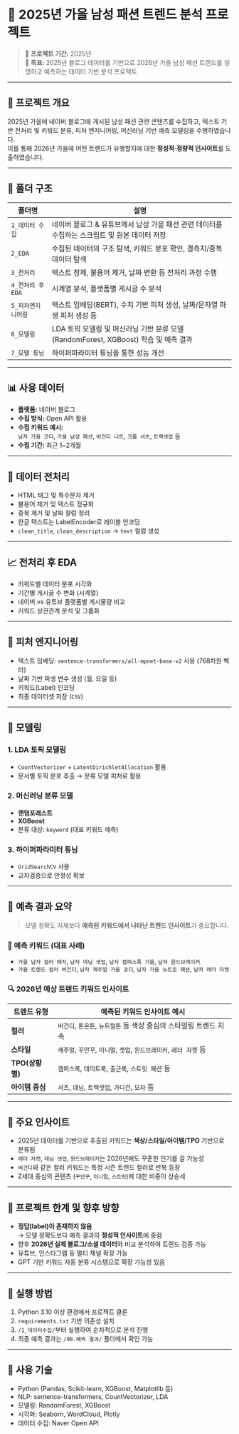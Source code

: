 # 👔 2025년 가을 남성 패션 트렌드 분석 프로젝트

> **📅 프로젝트 기간:** 2025년  
> **🎯 목표:** 2025년 블로그 데이터를 기반으로 2026년 가을 남성 패션 트렌드를 설명하고 예측하는 데이터 기반 분석 프로젝트

---

## 📌 프로젝트 개요

2025년 가을에 네이버 블로그에 게시된 남성 패션 관련 콘텐츠를 수집하고, 텍스트 기반 전처리 및 키워드 분류, 피처 엔지니어링, 머신러닝 기반 예측 모델링을 수행하였습니다.  
이를 통해 2026년 가을에 어떤 트렌드가 유행할지에 대한 **정성적·정량적 인사이트**를 도출하였습니다.

---

## 📁 폴더 구조
| 폴더명           | 설명                                                        |
| ------------- | --------------------------------------------------------- |
| `1_데이터 수집`    | 네이버 블로그 & 유튜브에서 남성 가을 패션 관련 데이터를 수집하는 스크립트 및 원본 데이터 저장    |
| `2_EDA`       | 수집된 데이터의 구조 탐색, 키워드 분포 확인, 결측치/중복 데이터 탐색                  |
| `3_전처리`       | 텍스트 정제, 불용어 제거, 날짜 변환 등 전처리 과정 수행                  |
| `4_전처리 후 EDA` | 시계열 분석, 플랫폼별 게시글 수 분석                          |
| `5_피처엔지니어링`   | 텍스트 임베딩(BERT), 수치 기반 피처 생성, 날짜/문자열 파생 피처 생성 등             |
| `6_모델링`       | LDA 토픽 모델링 및 머신러닝 기반 분류 모델(RandomForest, XGBoost) 학습 및 예측 결과 |
| `7_모델 튜닝`     | 하이퍼파라미터 튜닝을 통한 성능 개선                |


---

## 📊 사용 데이터

- **플랫폼:** 네이버 블로그
- **수집 방식:** Open API 활용
- **수집 키워드 예시:**  
  `남자 가을 코디`, `가을 남성 패션`, `버건디 니트`, `크롭 셔츠`, `트랙셋업` 등  
- **수집 기간:** 최근 1~2개월

---

## 🧹 데이터 전처리

- HTML 태그 및 특수문자 제거
- 불용어 제거 및 텍스트 정규화
- 중복 제거 및 날짜 컬럼 정리
- 한글 텍스트는 LabelEncoder로 레이블 인코딩
- `clean_title`, `clean_description` → `text` 컬럼 생성

---

## 📈 전처리 후 EDA

- 키워드별 데이터 분포 시각화
- 기간별 게시글 수 변화 (시계열)
- 네이버 vs 유튜브 플랫폼별 게시물량 비교
- 키워드 상관관계 분석 및 그룹화

---

## 🔧 피처 엔지니어링

- 텍스트 임베딩: `sentence-transformers/all-mpnet-base-v2` 사용 (768차원 벡터)
- 날짜 기반 파생 변수 생성 (월, 요일 등)
- 키워드(Label) 인코딩
- 최종 데이터셋 저장 (`CSV`)

---

## 🤖 모델링

### 1. LDA 토픽 모델링
- `CountVectorizer` + `LatentDirichletAllocation` 활용
- 문서별 토픽 분포 추출 → 분류 모델 피처로 활용

### 2. 머신러닝 분류 모델
- **랜덤포레스트**
- **XGBoost**
- 분류 대상: `keyword` (대표 키워드 예측)

### 3. 하이퍼파라미터 튜닝
- `GridSearchCV` 사용
- 교차검증으로 안정성 확보

---

## 🧾 예측 결과 요약

> 모델 정확도 자체보다 **예측된 키워드에서 나타난 트렌드 인사이트**가 중요합니다.

### 📌 예측 키워드 (대표 사례)

- `가을 남자 컬러 매치`, `남자 데님 셋업`, `남자 캠퍼스룩 가을`, `남자 윈드브레이커`
- `가을 트렌드 컬러 버건디`, `남자 캐주얼 가을 코디`, `남자 가을 뉴트로 패션`, `남자 레더 자켓`

### 🔍 2026년 예상 트렌드 키워드 인사이트

| 트렌드 유형     | 예측된 키워드 인사이트 예시 |
|--------------|-------------------------|
| **컬러**        | `버건디`, `톤온톤`, `뉴트럴톤` 등 색상 중심의 스타일링 트렌드 지속 |
| **스타일**      | `캐주얼`, `꾸안꾸`, `미니멀`, `셋업`, `윈드브레이커`, `레더 자켓` 등 |
| **TPO(상황별)** | `캠퍼스룩`, `데이트룩`, `출근룩`, `스트릿 패션` 등 |
| **아이템 중심** | `셔츠`, `데님`, `트랙셋업`, `가디건`, `모자` 등 |

---

## 📌 주요 인사이트

- 2025년 데이터를 기반으로 추출된 키워드는 **색상/스타일/아이템/TPO** 기반으로 분류됨
- `레더 자켓`, `데님 셋업`, `윈드브레이커`는 2026년에도 꾸준한 인기를 끌 가능성
- `버건디`와 같은 컬러 키워드는 특정 시즌 트렌드 컬러로 반복 등장
- Z세대 중심의 콘텐츠 (`꾸안꾸`, `미니멀`, `스트릿`)에 대한 비중이 상승세

---

## 🔮 프로젝트 한계 및 향후 방향

- **정답(label)이 존재하지 않음**  
  → 모델 정확도보다 예측 결과의 **정성적 인사이트**에 중점
- 향후 **2026년 실제 블로그/소셜 데이터**와 비교 분석하여 트렌드 검증 가능
- 유튜브, 인스타그램 등 멀티 채널 확장 가능
- GPT 기반 키워드 자동 분류 시스템으로 확장 가능성 있음

---

## 🚀 실행 방법

1. Python 3.10 이상 환경에서 프로젝트 클론
2. `requirements.txt` 기반 의존성 설치
3. `/1_데이터수집/`부터 실행하여 순차적으로 분석 진행
4. 최종 예측 결과는 `/08.예측 결과/` 폴더에서 확인 가능

---

## 📌 사용 기술

- Python (Pandas, Scikit-learn, XGBoost, Matplotlib 등)
- NLP: sentence-transformers, CountVectorizer, LDA
- 모델링: RandomForest, XGBoost
- 시각화: Seaborn, WordCloud, Plotly
- 데이터 수집: Naver Open API

